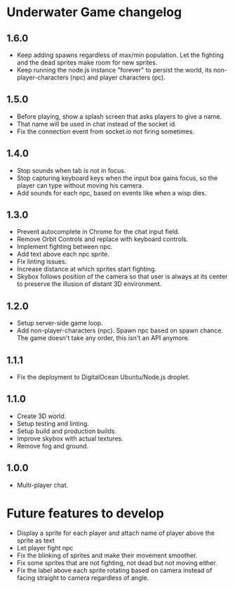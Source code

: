 # Underwater Game changelog

## 1.6.0
- Keep adding spawns regardless of max/min population. Let the fighting and the dead sprites make room for new sprites.
- Keep running the node.js instance "forever" to persist the world, its non-player-characters (npc) and player characters (pc).

## 1.5.0
- Before playing, show a splash screen that asks players to give a name.
- That name will be used in chat instead of the socket id.
- Fix the connection event from socket.io not firing sometimes.

## 1.4.0
- Stop sounds when tab is not in focus.
- Stop capturing keyboard keys when the input box gains focus, so the player can type without moving his camera.
- Add sounds for each npc, based on events like when a wisp dies.

## 1.3.0
- Prevent autocomplete in Chrome for the chat input field.
- Remove Orbit Controls and replace with keyboard controls.
- Implement fighting between npc.
- Add text above each npc sprite.
- Fix linting issues.
- Increase distance at which sprites start fighting.
- Skybox follows position of the camera so that user is always at its center to preserve the illusion of distant 3D environment.

## 1.2.0
- Setup server-side game loop.
- Add non-player-characters (npc). Spawn npc based on spawn chance. The game doesn't take any order, this isn't an API anymore.

## 1.1.1
- Fix the deployment to DigitalOcean Ubuntu/Node.js droplet.

## 1.1.0
- Create 3D world.
- Setup testing and linting.
- Setup build and production builds.
- Improve skybox with actual textures.
- Remove fog and ground.

## 1.0.0
- Multi-player chat.

# Future features to develop
- Display a sprite for each player and attach name of player above the sprite as text
- Let player fight npc
- Fix the blinking of sprites and make their movement smoother.
- Fix some sprites that are not fighting, not dead but not moving either.
- Fix the label above each sprite rotating based on camera instead of facing straight to camera regardless of angle.
